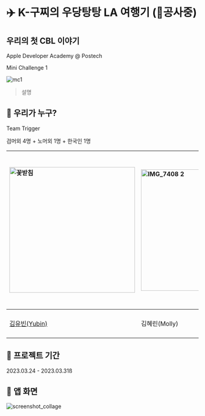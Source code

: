 # ✈️  K-구찌의 우당탕탕 LA 여행기 (👷공사중)

## 우리의 첫 CBL 이야기
Apple Developer Academy @ Postech

Mini Challenge 1

![mc1](https://user-images.githubusercontent.com/104806801/229969630-29d9590d-cd7a-4954-a0c0-4db9db16a584.gif)

> 설명

## 🔫 우리가 누구?

Team Trigger

검머외 4명 + 노머외 1명 + 한국인 1명

| <img width="329" alt="꽃받침" src="https://user-images.githubusercontent.com/104806801/235702647-6d7dbb5b-1550-4ce5-bf75-c8764acf2858.png"> |<img width="318" alt="IMG_7408 2" src="https://user-images.githubusercontent.com/104806801/235703191-720c54e4-2c70-44f5-b0c8-85e8e58cf285.png"> | <img width="351" alt="memoji" src="https://user-images.githubusercontent.com/104806801/235702446-6a424820-72b5-404c-824d-9748fa1f2416.png">| <img width="406" alt="meditator" src="https://user-images.githubusercontent.com/104806801/235701859-684b7708-e89e-487a-b7a6-1d6b84a66c3b.png"> | ![미모지_1](https://user-images.githubusercontent.com/104806801/235701050-924f002e-4e41-40e9-a82d-7642a4a161e3.png)  | Column 6  |
|:----------|:----------|:----------|:----------|:----------|:----------|
| [김유빈(Yubin)](https://github.com/up-ub)    | 김혜린(Molly)    | [남승오(Seng)](https://github.com/skatmddh)    | [윤재호(Marcus)](https://github.com/Medi0202)    | [임선주(Sun)](https://github.com/snnzzoo)    | [장영진(Gucci)](https://github.com/Damagucci-Juice)    |


## 📅 프로젝트 기간

2023.03.24 - 2023.03.31ß

## 📱 앱 화면

![screenshot_collage](https://user-images.githubusercontent.com/104806801/229973025-7d555130-2db7-4781-aac7-ab76b77693b2.png)




